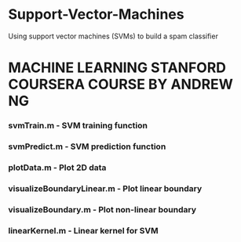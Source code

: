 # Support-Vector-Machines
 Using support vector machines (SVMs) to build a spam classifier

# MACHINE LEARNING STANFORD COURSERA COURSE BY ANDREW NG
### svmTrain.m - SVM training function
### svmPredict.m - SVM prediction function
### plotData.m - Plot 2D data
### visualizeBoundaryLinear.m - Plot linear boundary
### visualizeBoundary.m - Plot non-linear boundary
### linearKernel.m - Linear kernel for SVM

